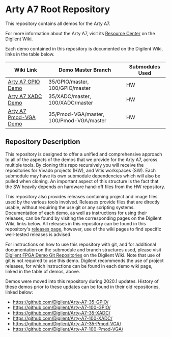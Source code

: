 # Arty A7 Root Repository

This repository contains all demos for the Arty A7.

For more information about the Arty A7, visit its [Resource Center](https://reference.digilentinc.com/reference/programmable-logic/arty-a7/start) on the Digilent Wiki.

Each demo contained in this repository is documented on the Digilent Wiki, links in the table below.

| Wiki Link | Demo Master Branch | Submodules Used |
|-----------|--------------------|-----------------|
| [Arty A7 GPIO Demo](https://reference.digilentinc.com/reference/programmable-logic/arty-a7/demos/gpio) | 35/GPIO/master, 100/GPIO/master | HW |
| [Arty A7 XADC Demo](https://reference.digilentinc.com/reference/programmable-logic/arty-a7/demos/xadc) | 35/XADC/master, 100/XADC/master | HW |
| [Arty A7 Pmod-VGA Demo](https://reference.digilentinc.com/reference/programmable-logic/arty-a7/demos/pmod-vga) | 35/Pmod-VGA/master, 100/Pmod-VGA/master | HW |

## Repository Description

This repository is designed to offer a unified and comprehensive approach to all of the aspects of the demos that we provide for the Arty A7, across multiple tools. By cloning this repo recursively you will receive the repositories for Vivado projects (HW), and Vitis workspaces (SW). Each submodule may have its own submodule dependencies which will also be pulled when cloning. An important aspect of this structure is the fact that the SW heavily depends on hardware hand-off files from the HW repository.

This repository also provides releases containing project and image files used by the various tools involved. Releases provide files that are directly usable, without requiring the use git or any scripting systems. Documentation of each demo, as well as instructions for using their releases, can be found by visiting the corresponding pages on the Digilent Wiki, links below. All releases in this repository can be found in this repository's [releases page](https://github.com/Digilent/Arty-A7/releases), however, use of the wiki pages to find specific well-tested releases is advised.

For instructions on how to use this repository with git, and for additional documentation on the submodule and branch structures used, please visit [Digilent FPGA Demo Git Repositories](https://reference.digilentinc.com/reference/programmable-logic/documents/git) on the Digilent Wiki. Note that use of git is not required to use this demo. Digilent recommends the use of project releases, for which instructions can be found in each demo wiki page, linked in the table of demos, above.

Demos were moved into this repository during 2020.1 updates. History of these demos prior to these updates can be found in their old repositories, linked below:
* https://github.com/Digilent/Arty-A7-35-GPIO/
* https://github.com/Digilent/Arty-A7-100-GPIO/
* https://github.com/Digilent/Arty-A7-35-XADC/
* https://github.com/Digilent/Arty-A7-100-XADC/
* https://github.com/Digilent/Arty-A7-35-Pmod-VGA/
* https://github.com/Digilent/Arty-A7-100-Pmod-VGA/